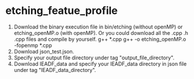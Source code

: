 # etching_featue_profile
1. Download the binary execution file in bin/etching (without openMP) or etching_openMP.o (with openMP).
   Or you could download all the .cpp .h .cpp files and compile by yourself.
   g++ *.cpp
   g++ -o etching_openMP.o -fopenmp *.cpp
2. Download json_test.json.
3. Specify your output file directory under tag "output_file_directory".
4. Download IEADF_data and specify your IEADF_data directory in json file under tag "IEADF_data_directory".
